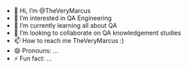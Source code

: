 - 👋 Hi, I’m @TheVeryMarcus
- 👀 I’m interested in QA Engineering
- 🌱 I’m currently learning all about QA
- 💞️ I’m looking to collaborate on QA knowledgement studies
- 📫 How to reach me TheVeryMarcus :)
- 😄 Pronouns: ...
- ⚡ Fun fact: ...

<!---
TheVeryMarcus/TheVeryMarcus is a ✨ special ✨ repository because its `README.md` (this file) appears on your GitHub profile.
You can click the Preview link to take a look at your changes.
--->
